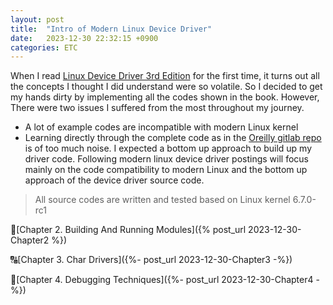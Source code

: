```yaml
---
layout: post
title:  "Intro of Modern Linux Device Driver"
date:   2023-12-30 22:32:15 +0900
categories: ETC
---
```


When I read [Linux Device Driver 3rd Edition][ldd-link] for the first time, it turns out all the concepts I thought I did understand were so volatile. So I decided to get my hands dirty by implementing all the codes shown in the book. However, There were two issues I suffered from the most throughout my journey.
- A lot of example codes are incompatible with modern Linux kernel
- Learning directly through the complete code as in the [Oreilly gitlab repo][gitlab-repo] is of too much noise. I expected a bottom up approach to build up my driver code.
Following modern linux device driver postings will focus mainly on the code compatibility to modern Linux and the bottom up approach of the device driver source code.

> All source codes are written and tested based on Linux kernel 6.7.0-rc1

🛫[Chapter 2. Building And Running Modules]({% post_url 2023-12-30-Chapter2 %})

🔠[Chapter 3. Char Drivers]({%- post_url 2023-12-30-Chapter3 -%})

🐞[Chapter 4. Debugging Techniques]({%- post_url 2023-12-30-Chapter4 -%})

[ldd-link]: https://lwn.net/Kernel/LDD3/
[gitlab-repo]: https://resources.oreilly.com/examples/9780596005900